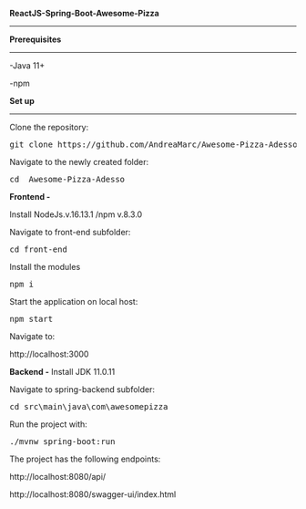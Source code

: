 
<b>ReactJS-Spring-Boot-Awesome-Pizza</b>
<hr>


<b>Prerequisites</b>
<hr>

-Java 11+

-npm


<b>Set up</b>

<hr></hr>

Clone the repository:

<pre>git clone https://github.com/AndreaMarc/Awesome-Pizza-Adesso.git</pre>

Navigate to the newly created folder:

<pre>cd  Awesome-Pizza-Adesso</pre>
 

<b>Frontend -</b>

Install NodeJs.v.16.13.1 /npm v.8.3.0

Navigate to front-end subfolder:
 
<pre>cd front-end</pre>

Install the modules

<pre>npm i</pre>

Start the application on local host:

<pre>npm start</pre>

Navigate to:

http://localhost:3000

 
<b>Backend -</b>
Install JDK 11.0.11


Navigate to spring-backend subfolder:

<pre>cd src\main\java\com\awesomepizza</pre>

Run the project with:

<pre>./mvnw spring-boot:run</pre>


The project has the following endpoints:

http://localhost:8080/api/

http://localhost:8080/swagger-ui/index.html





